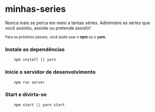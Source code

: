 # minhas-series

Nunca mais se perca em meio a tantas séries. Administre as séries que você assistiu, assiste ou pretende assistir! 

<small>Para os próximos passos, você pode usar o <strong>npm</strong> ou o <strong>yarn</strong>.</small>

### Instale as dependências
```
	npm install || yarn
```

### Inicie o servidor de desenvolvimento
```
	npm run server
```

### Start e divirta-se
```
	npm start || yarn start
```
